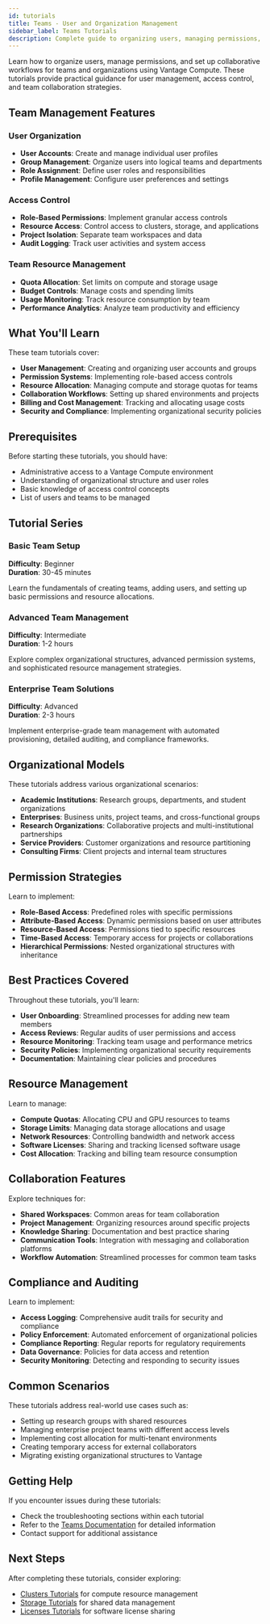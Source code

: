 ```yaml
---
id: tutorials
title: Teams - User and Organization Management
sidebar_label: Teams Tutorials
description: Complete guide to organizing users, managing permissions, and setting up collaborative workflows.
---
```


Learn how to organize users, manage permissions, and set up collaborative workflows for teams and organizations using Vantage Compute. These tutorials provide practical guidance for user management, access control, and team collaboration strategies.

## Team Management Features

### User Organization

- **User Accounts**: Create and manage individual user profiles
- **Group Management**: Organize users into logical teams and departments
- **Role Assignment**: Define user roles and responsibilities
- **Profile Management**: Configure user preferences and settings

### Access Control

- **Role-Based Permissions**: Implement granular access controls
- **Resource Access**: Control access to clusters, storage, and applications
- **Project Isolation**: Separate team workspaces and data
- **Audit Logging**: Track user activities and system access

### Team Resource Management

- **Quota Allocation**: Set limits on compute and storage usage
- **Budget Controls**: Manage costs and spending limits
- **Usage Monitoring**: Track resource consumption by team
- **Performance Analytics**: Analyze team productivity and efficiency

## What You'll Learn

These team tutorials cover:

- **User Management**: Creating and organizing user accounts and groups
- **Permission Systems**: Implementing role-based access controls
- **Resource Allocation**: Managing compute and storage quotas for teams
- **Collaboration Workflows**: Setting up shared environments and projects
- **Billing and Cost Management**: Tracking and allocating usage costs
- **Security and Compliance**: Implementing organizational security policies

## Prerequisites

Before starting these tutorials, you should have:

- Administrative access to a Vantage Compute environment
- Understanding of organizational structure and user roles
- Basic knowledge of access control concepts
- List of users and teams to be managed

## Tutorial Series

### Basic Team Setup

**Difficulty**: Beginner  
**Duration**: 30-45 minutes

Learn the fundamentals of creating teams, adding users, and setting up basic permissions and resource allocations.

### Advanced Team Management

**Difficulty**: Intermediate  
**Duration**: 1-2 hours

Explore complex organizational structures, advanced permission systems, and sophisticated resource management strategies.

### Enterprise Team Solutions

**Difficulty**: Advanced  
**Duration**: 2-3 hours

Implement enterprise-grade team management with automated provisioning, detailed auditing, and compliance frameworks.

## Organizational Models

These tutorials address various organizational scenarios:

- **Academic Institutions**: Research groups, departments, and student organizations
- **Enterprises**: Business units, project teams, and cross-functional groups
- **Research Organizations**: Collaborative projects and multi-institutional partnerships
- **Service Providers**: Customer organizations and resource partitioning
- **Consulting Firms**: Client projects and internal team structures

## Permission Strategies

Learn to implement:

- **Role-Based Access**: Predefined roles with specific permissions
- **Attribute-Based Access**: Dynamic permissions based on user attributes
- **Resource-Based Access**: Permissions tied to specific resources
- **Time-Based Access**: Temporary access for projects or collaborations
- **Hierarchical Permissions**: Nested organizational structures with inheritance

## Best Practices Covered

Throughout these tutorials, you'll learn:

- **User Onboarding**: Streamlined processes for adding new team members
- **Access Reviews**: Regular audits of user permissions and access
- **Resource Monitoring**: Tracking team usage and performance metrics
- **Security Policies**: Implementing organizational security requirements
- **Documentation**: Maintaining clear policies and procedures

## Resource Management

Learn to manage:

- **Compute Quotas**: Allocating CPU and GPU resources to teams
- **Storage Limits**: Managing data storage allocations and usage
- **Network Resources**: Controlling bandwidth and network access
- **Software Licenses**: Sharing and tracking licensed software usage
- **Cost Allocation**: Tracking and billing team resource consumption

## Collaboration Features

Explore techniques for:

- **Shared Workspaces**: Common areas for team collaboration
- **Project Management**: Organizing resources around specific projects
- **Knowledge Sharing**: Documentation and best practice sharing
- **Communication Tools**: Integration with messaging and collaboration platforms
- **Workflow Automation**: Streamlined processes for common team tasks

## Compliance and Auditing

Learn to implement:

- **Access Logging**: Comprehensive audit trails for security and compliance
- **Policy Enforcement**: Automated enforcement of organizational policies
- **Compliance Reporting**: Regular reports for regulatory requirements
- **Data Governance**: Policies for data access and retention
- **Security Monitoring**: Detecting and responding to security issues

## Common Scenarios

These tutorials address real-world use cases such as:

- Setting up research groups with shared resources
- Managing enterprise project teams with different access levels
- Implementing cost allocation for multi-tenant environments
- Creating temporary access for external collaborators
- Migrating existing organizational structures to Vantage

## Getting Help

If you encounter issues during these tutorials:

- Check the troubleshooting sections within each tutorial
- Refer to the [Teams Documentation](/platform/teams/) for detailed information
- Contact support for additional assistance

## Next Steps

After completing these tutorials, consider exploring:

- [Clusters Tutorials](/platform/clusters/tutorials/) for compute resource management
- [Storage Tutorials](/platform/storage/tutorials/) for shared data management
- [Licenses Tutorials](/platform/licenses/tutorials/) for software license sharing
